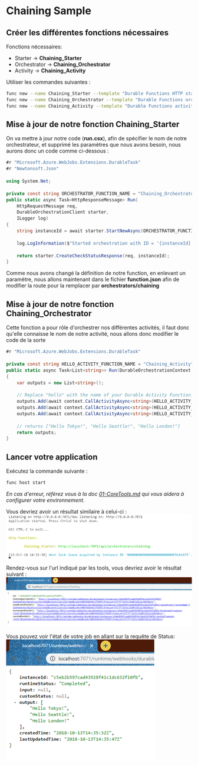# Chaining Sample

## Créer les différentes fonctions nécessaires

Fonctions nécessaires: 
- Starter -> **Chaining_Starter**
- Orchestrator -> **Chaining_Orchestrator**
- Activity -> **Chaining_Activity**

Utiliser les commandes suivantes : 

```bash
func new --name Chaining_Starter --template "Durable Functions HTTP starter" --csx
func new --name Chaining_Orchestrator --template "Durable Functions orchestrator" --csx
func new --name Chaining_Activity --template "Durable Functions activity" --csx
```

## Mise à jour de notre fonction Chaining_Starter

On va mettre à jour notre code (**run.csx**), afin de spécifier le nom de notre orchestrateur, et supprimé les paramètres que nous avons besoin, nous aurons donc un code comme ci-dessous : 

```csharp
#r "Microsoft.Azure.WebJobs.Extensions.DurableTask"
#r "Newtonsoft.Json"

using System.Net;

private const string ORCHESTRATOR_FUNCTION_NAME = "Chaining_Orchestrator";
public static async Task<HttpResponseMessage> Run(
    HttpRequestMessage req,
    DurableOrchestrationClient starter,
    ILogger log)
{
    string instanceId = await starter.StartNewAsync(ORCHESTRATOR_FUNCTION_NAME, null);

    log.LogInformation($"Started orchestration with ID = '{instanceId}'.");

    return starter.CreateCheckStatusResponse(req, instanceId);
}
```

Comme nous avons changé la définition de notre function, en enlevant un paramètre, nous allons maintenant dans le fichier **function.json** afin de modifier la route pour la remplacer par **orchestrators/chaining**


## Mise à jour de notre fonction Chaining_Orchestrator

Cette fonction a pour rôle d'orchestrer nos différentes activités, il faut donc qu'elle connaisse le nom de notre activité, nous allons donc modifier le code de la sorte

```csharp
#r "Microsoft.Azure.WebJobs.Extensions.DurableTask"

private const string HELLO_ACTIVITY_FUNCTION_NAME = "Chaining_Activity";
public static async Task<List<string>> Run(DurableOrchestrationContext context)
{
    var outputs = new List<string>();

    // Replace "hello" with the name of your Durable Activity Function.
    outputs.Add(await context.CallActivityAsync<string>(HELLO_ACTIVITY_FUNCTION_NAME, "Tokyo"));
    outputs.Add(await context.CallActivityAsync<string>(HELLO_ACTIVITY_FUNCTION_NAME, "Seattle"));
    outputs.Add(await context.CallActivityAsync<string>(HELLO_ACTIVITY_FUNCTION_NAME, "London"));

    // returns ["Hello Tokyo!", "Hello Seattle!", "Hello London!"]
    return outputs;
}
```

## Lancer votre application

Exécutez la commande suivante : 

```bash
func host start
```

_En cas d'erreur, référez vous à la doc [01-CoreTools.md](../01-CoreTools.md) qui vous aidera à configurer votre environnement._

Vous devriez avoir un résultat similaire à celui-ci : 
![](../assets/Chaining-01-Start.png)

Rendez-vous sur l'url indiqué par les tools, vous devriez avoir le résultat suivant : 
![](../assets/Chaining-02-WebStart.png)

Vous pouvez voir l'état de votre job en allant sur la requête de Status: 
![](../assets/Chaining-03-WebStatus.png)